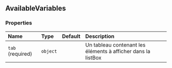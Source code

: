 ## AvailableVariables


### Properties
| Name | Type | Default | Description |
|:-----|:-----|:-----|:-----|
| `tab` (required)| `object` |  | Un tableau contenant les éléments à afficher dans la listBox |